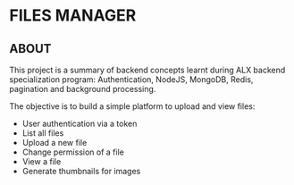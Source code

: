 # FILES MANAGER
## ABOUT
This project is a summary of backend concepts learnt during ALX backend specialization program: Authentication, NodeJS, MongoDB, Redis, pagination and background processing.

The objective is to build a simple platform to upload and view files:
- User authentication via a token
- List all files
- Upload a new file
- Change permission of a file
- View a file
- Generate thumbnails for images